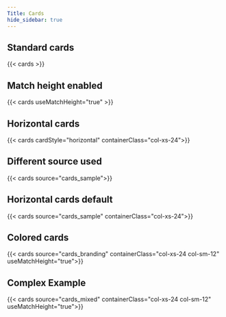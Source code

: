 ```yaml
---
Title: Cards
hide_sidebar: true
---
```


## Standard cards
{{< cards >}}

## Match height enabled
{{< cards useMatchHeight="true" >}}

## Horizontal cards
{{< cards cardStyle="horizontal" containerClass="col-xs-24">}}

## Different source used
{{< cards source="cards_sample">}}

## Horizontal cards default
{{< cards source="cards_sample" containerClass="col-xs-24">}}

## Colored cards
{{< cards source="cards_branding" containerClass="col-xs-24 col-sm-12" useMatchHeight="true">}}

## Complex Example
{{< cards source="cards_mixed" containerClass="col-xs-24 col-sm-12" useMatchHeight="true">}}